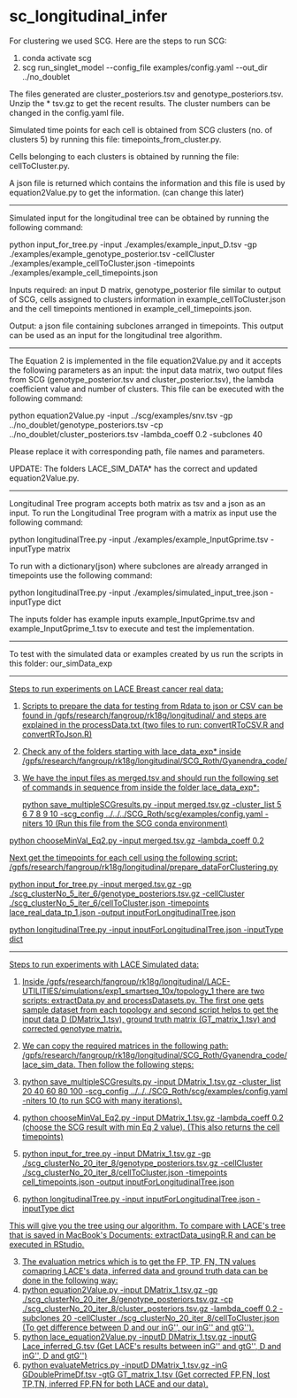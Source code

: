 # sc_longitudinal_infer

For clustering we used SCG. Here are the steps to run SCG:

1. conda activate scg
2. scg run_singlet_model --config_file examples/config.yaml --out_dir ../no_doublet

The files generated are cluster_posteriors.tsv and genotype_posteriors.tsv. Unzip the * tsv.gz to get the recent results. 
The cluster numbers can be changed in the config.yaml file. 

Simulated time points for each cell is obtained from SCG clusters (no. of clusters 5) by running this file: timepoints_from_cluster.py. 

Cells belonging to each clusters is obtained by running the file: cellToCluster.py. 

A json file is returned which contains the information and this file is used by 
equation2Value.py to get the information. (can change this later)

--------------------------------------------------------------------------------------

Simulated input for the longitudinal tree can be obtained by running the following command:

python input_for_tree.py -input ./examples/example_input_D.tsv -gp ./examples/example_genotype_posterior.tsv -cellCluster ./examples/example_cellToCluster.json -timepoints ./examples/example_cell_timepoints.json

Inputs required: an input D matrix, genotype_posterior file similar to output of SCG, cells assigned to clusters information in example_cellToCluster.json and the cell timepoints mentioned in example_cell_timepoints.json.

Output: a json file containing subclones arranged in timepoints. This output can be used as an input for the longitudinal tree algorithm.

---------------------------------------------------------------------------------------

The Equation 2 is implemented in the file equation2Value.py and it accepts the following parameters as an input: the input data matrix, two output files from SCG (genotype_posterior.tsv and cluster_posterior.tsv), the lambda coefficient value and number of clusters. This file can be executed with the following command:

python equation2Value.py -input ../scg/examples/snv.tsv -gp ../no_doublet/genotype_posteriors.tsv -cp ../no_doublet/cluster_posteriors.tsv -lambda_coeff 0.2 -subclones 40

Please replace it with corresponding path, file names and parameters. 

UPDATE: The folders LACE_SIM_DATA* has the correct and updated equation2Value.py.

---------------------------------------------------------------------------------

Longitudinal Tree program accepts both matrix as tsv and a json as an input. To run the Longitudinal Tree program with a matrix as input use the following command:

python longitudinalTree.py -input ./examples/example_InputGprime.tsv -inputType matrix

To run with a dictionary(json) where subclones are already arranged in timepoints use the following command:

python longitudinalTree.py -input ./examples/simulated_input_tree.json -inputType dict

The inputs folder has example inputs example_InputGprime.tsv and example_InputGprime_1.tsv to execute and test the implementation.

-----------------------------------------------------------------------------------

To test with the simulated data or examples created by us run the scripts in this folder: our_simData_exp

------------------------------------------------------------------------------------

<u> Steps to run experiments on LACE Breast cancer real data: <u> 

1. Scripts to prepare the data for testing from Rdata to json or CSV can be found in /gpfs/research/fangroup/rk18g/longitudinal/ and steps are explained in the processData.txt (two files to run: convertRToCSV.R and convertRToJson.R)
2. Check any of the folders starting with lace_data_exp* inside /gpfs/research/fangroup/rk18g/longitudinal/SCG_Roth/Gyanendra_code/
3. We have the input files as merged.tsv and should run the following set of commands in sequence from inside the folder lace_data_exp*:
  
   python save_multipleSCGresults.py -input merged.tsv.gz -cluster_list 5 6 7 8 9 10 -scg_config ../../../SCG_Roth/scg/examples/config.yaml -niters 10 (Run this file from the SCG conda environment)
  
  python chooseMinVal_Eq2.py -input merged.tsv.gz -lambda_coeff 0.2

  Next get the timepoints for each cell using the following script:
/gpfs/research/fangroup/rk18g/longitudinal/prepare_dataForClustering.py

  python input_for_tree.py -input merged.tsv.gz -gp ./scg_clusterNo_5_iter_6/genotype_posteriors.tsv.gz -cellCluster ./scg_clusterNo_5_iter_6/cellToCluster.json -timepoints lace_real_data_tp_1.json -output inputForLongitudinalTree.json

  python longitudinalTree.py -input inputForLongitudinalTree.json -inputType dict
  
  -------------------------------------------------------------------------------
  
  Steps to run experiments with LACE Simulated data:

1. Inside /gpfs/research/fangroup/rk18g/longitudinal/LACE-UTILITIES/simulations/exp1_smartseq_10x/topology_1 there are two scripts: extractData.py and processDatasets.py. The first one gets sample dataset from each topology and second script helps to get the input data D (DMatrix_1.tsv), ground truth matrix (GT_matrix_1.tsv) and corrected genotype matrix.
2. We can copy the required matrices in the following path: /gpfs/research/fangroup/rk18g/longitudinal/SCG_Roth/Gyanendra_code/lace_sim_data.
  Then follow the following steps:
  
  1. python save_multipleSCGresults.py -input DMatrix_1.tsv.gz -cluster_list 20 40 60 80 100 -scg_config ../../../SCG_Roth/scg/examples/config.yaml -niters 10 (to run SCG with many iterations).
  2. python chooseMinVal_Eq2.py -input DMatrix_1.tsv.gz -lambda_coeff 0.2 (choose the SCG result with min Eq 2 value). (This also returns the cell timepoints)
  3. python input_for_tree.py -input DMatrix_1.tsv.gz -gp ./scg_clusterNo_20_iter_8/genotype_posteriors.tsv.gz -cellCluster ./scg_clusterNo_20_iter_8/cellToCluster.json -timepoints cell_timepoints.json -output inputForLongitudinalTree.json
  4. python longitudinalTree.py -input inputForLongitudinalTree.json -inputType dict
  
  This will give you the tree using our algorithm. To compare with LACE's tree that is saved in MacBook's Documents: extractData_usingR.R and can be executed in RStudio.
  
3. The evaluation metrics which is to get the FP, TP, FN, TN values comapring LACE's data, inferred data and ground truth data can be done in the following way:
  1. python equation2Value.py -input DMatrix_1.tsv.gz -gp ./scg_clusterNo_20_iter_8/genotype_posteriors.tsv.gz -cp ./scg_clusterNo_20_iter_8/cluster_posteriors.tsv.gz -lambda_coeff 0.2 -subclones 20 -cellCluster ./scg_clusterNo_20_iter_8/cellToCluster.json (To get difference between D and our inG'', our inG'' and gtG'').
  2. python lace_equation2Value.py -inputD DMatrix_1.tsv.gz -inputG Lace_inferred_G.tsv  (Get LACE's results between inG'' and gtG'', D and inG'', D and gtG'')
  3. python evaluateMetrics.py -inputD DMatrix_1.tsv.gz -inG GDoublePrimeDf.tsv -gtG GT_matrix_1.tsv (Get corrected FP,FN, lost TP,TN, inferred FP,FN for both LACE and our data).

